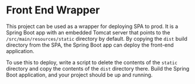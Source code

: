 # Front End Wrapper

This project can be used as a wrapper for deploying SPA to prod. 
It is a Spring Boot app with an embedded Tomcat server that points to the
`/src/main/resources/static` directory by default. By copying the `dist` build directory
from the SPA, the Spring Boot app can deploy the front-end application. 

To use this to deploy, write a script to delete the contents of the `static` directory
and copy the contents of the `dist` directory there. Build the Spring Boot application, 
and your project should be up and running. 
